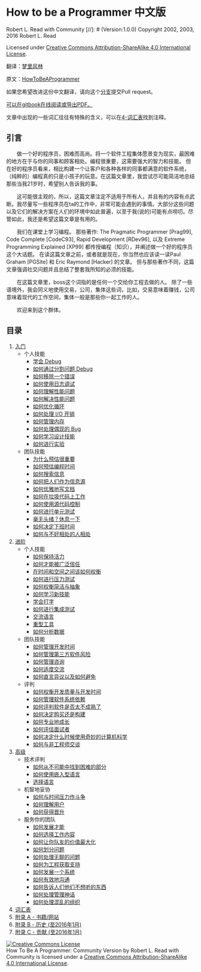 # How to be a Programmer 中文版
Robert L. Read with Community
[//]: # (Version:1.0.0)
Copyright 2002, 2003, 2016 Robert L. Read

Licensed under [Creative Commons Attribution-ShareAlike 4.0 International License](http://creativecommons.org/licenses/by-sa/4.0/).

翻译：[梦里风林](https://github.com/ahangchen)

原文：[HowToBeAProgrammer](https://github.com/braydie/HowToBeAProgrammer)

如果您希望改进这份中文翻译，请向这个[分支](https://github.com/ahangchen/HowToBeAProgrammer)提交Pull request。

[可以在gitbook在线阅读或导出PDF。](https://braydie.gitbooks.io/how-to-be-a-programmer/content/zh/index.html)

文章中出现的一些词汇往往有特殊的含义，可以在[4-词汇表](4-Glossary.md)找到注释。

## 引言
　　做一个好的程序员，困难而高尚。将一个软件工程集体愿景变为现实，最困难的地方在于与你的同事和顾客相处。编程很重要，这需要强大的智力和技能。 但在好的程序员看来，相比构建一个让客户和各种各样的同事都满意的软件系统，（纯粹的）编程真的只是小孩子的玩意。在这篇文章里，我尝试尽可能简洁地总结那些当我21岁时，希望别人告诉我的事。

　　这可能很主观的，所以，这篇文章注定不适用于所有人，并且有的内容有点武断。我尽量写一些程序员在ta的工作中，非常可能会遇到的事情。大部分这些问题以及它们的解决方案在人们的环境中如此普遍，以至于我(说的)可能有点唠叨。尽管如此，我还是希望这篇文章是有用的。

　　我们在课堂上学习编程。 那些著作: The Pragmatic Programmer [Prag99], Code Complete [CodeC93], Rapid Development [RDev96], 以及 Extreme Programming Explained [XP99] 都传授编程（知识），并阐述做一个好的程序员这个大话题。 在读这篇文章之前，或者就是现在，你当然也应该读一读Paul Graham [PGSite] 和 Eric Raymond [Hacker] 的文章。 但与那些著作不同，这篇文章强调社交问题并且总结了整套我所知的必须的技能。

　　在这篇文章里，boss这个词指的是任何一个交给你工程去做的人。 除了一些语境外，我会同义地使用交易，公司，集体这些词，比如，交易意味着赚钱，公司意味着现代的工作空间，集体一般是那些你一起工作的人。

　　欢迎来到这个群体。

## 目录

1. [入门](1-Beginner)
	- 个人技能
		- [学会 Debug](1-Beginner/Personal-Skills/01-Learn%20To%20Debug.md)
		- [如何通过分割问题 Debug](1-Beginner/Personal-Skills/02-How%20to%20Debug%20by%20Splitting%20the%20Problem%20Space.md)
		- [如何移除一个错误](1-Beginner/Personal-Skills/03-How%20to%20Remove%20an%20Error.md)
		- [如何使用日志调试](1-Beginner/Personal-Skills/04-How%20to%20Debug%20Using%20a%20Log.md)
		- [如何理解性能问题](1-Beginner/Personal-Skills/05-How%20to%20Understand%20Performance%20Problems.md)
		- [如何解决性能问题](1-Beginner/Personal-Skills/06-How%20to%20Fix%20Performance%20Problems.md)
		- [如何优化循环](1-Beginner/Personal-Skills/07-How%20to%20Optimize%20Loops.md)
		- [如何处理 I/O 开销](1-Beginner/Personal-Skills/08-How%20to%20Deal%20with%20IO%20Expense.md)
		- [如何管理内存](1-Beginner/Personal-Skills/09-How%20to%20Manage%20Memory.md)
		- [如何处理偶现的 Bug](1-Beginner/Personal-Skills/10-How%20to%20Deal%20with%20Intermittent%20Bugs.md)
		- [如何学习设计技能](1-Beginner/Personal-Skills/11-How%20to%20Learn%20Design%20Skills.md)
		- [如何进行实验](1-Beginner/Personal-Skills/12-How%20to%20Conduct%20Experiments.md)
	- 团队技能
		- [为什么预估很重要](1-Beginner/Team-Skills/01-Why%20Estimation%20is%20Important.md)
		- [如何预估编程时间](1-Beginner/Team-Skills/02-How%20to%20Estimate%20Programming%20Time.md)
		- [如何搜索信息](1-Beginner/Team-Skills/03-How%20to%20Find%20Out%20Information.md)
		- [如何把人们作为信息源](1-Beginner/Team-Skills/04-How%20to%20Utilize%20People%20as%20Information%20Sources.md)
		- [如何优雅地写文档](1-Beginner/Team-Skills/05-How%20to%20Document%20Wisely.md)
		- [如何在垃圾代码上工作](1-Beginner/Team-Skills/06-How%20to%20Work%20with%20Poor%20Code.md)
		- [如何使用源代码控制](1-Beginner/Team-Skills/07-How%20to%20Use%20Source%20Code%20Control.md)
		- [如何进行单元测试](1-Beginner/Team-Skills/08-How%20to%20Unit%20Test.md)
		- [毫无头绪？休息一下](1-Beginner/Team-Skills/09-Take%20Breaks%20when%20Stumped.md)
		- [如何决定下班时间](1-Beginner/Team-Skills/10-How%20to%20Recognize%20When%20to%20Go%20Home.md)
		- [如何与不好相处的人相处](1-Beginner/Team-Skills/11-How%20to%20Deal%20with%20Difficult%20People.md)
2. [进阶](2-Intermediate)
	- 个人技能
		- [如何保持活力](2-Intermediate/Personal-Skills/01-How%20to%20Stay%20Motivated.md)
		- [如何才能被广泛信任](2-Intermediate/Personal-Skills/02-How%20to%20be%20Widely%20Trusted.md)
		- [在时间和空间之间该如何权衡](2-Intermediate/Personal-Skills/03-How%20to%20Tradeoff%20Time%20vs%20Space.md)
		- [如何进行压力测试](2-Intermediate/Personal-Skills/04-How%20to%20Stress%20Test.md)
		- [如何权衡简洁与抽象](2-Intermediate/Personal-Skills/05-How%20to%20Balance%20Brevity%20and%20Abstraction.md)
		- [如何学习新技能](2-Intermediate/Personal-Skills/06-How%20to%20Learn%20New%20Skills.md)
		- [学会打字](2-Intermediate/Personal-Skills/07-Learn%20to%20Type.md)
		- [如何进行集成测试](2-Intermediate/Personal-Skills/08-How%20to%20Do%20Integration%20Testing.md)
		- [交流语言](2-Intermediate/Personal-Skills/09-Communication%20Languages.md)
		- [重型工具](2-Intermediate/Personal-Skills/10-Heavy%20Tools.md)
		- [如何分析数据](2-Intermediate/Personal-Skills/11-How%20to%20analyze%20data.md)
	- 团队技能
		- [如何管理开发时间](2-Intermediate/Team-Skills/01-How%20to%20Manage%20Development%20Time.md)
		- [如何管理第三方软件风险](2-Intermediate/Team-Skills/02-How%20to%20Manage%20Third-Party%20Software%20Risks.md)
		- [如何管理咨询](2-Intermediate/Team-Skills/03-How%20to%20Manage%20Consultants.md)
		- [如何适度交流](2-Intermediate/Team-Skills/04-How%20to%20Communicate%20the%20Right%20Amount.md)
		- [如何直言异议以及如何避免](2-Intermediate/Team-Skills/05-How%20to%20Disagree%20Honestly%20and%20Get%20Away%20with%20It.md)
	- 评判
		- [如何权衡开发质量与开发时间](2-Intermediate/Judgment/01-How%20to%20Tradeoff%20Quality%20Against%20Development%20Time.md)
		- [如何管理软件系统依赖](2-Intermediate/Judgment/02-How%20to%20Manage%20Software%20System%20Dependence.md)
		- [如何评判软件是否太不成熟了](2-Intermediate/Judgment/03-How%20to%20Decide%20if%20Software%20is%20Too%20Immature.md)
		- [如何决定购买还是构建](2-Intermediate/Judgment/04-How%20to%20Make%20a%20Buy%20vs%20Build%20Decision.md)
		- [如何专业地成长](2-Intermediate/Judgment/05-How%20to%20Grow%20Professionally.md)
		- [如何评估面试者](2-Intermediate/Judgment/06-How%20to%20Evaluate%20Interviewees.md)
		- [如何决定什么时候使用奇妙的计算机科学](2-Intermediate/Judgment/07-How%20to%20Know%20When%20to%20Apply%20Fancy%20Computer%20Science.md)
		- [如何与非工程师交谈](2-Intermediate/Judgment/08-How%20to%20Talk%20to%20Non-Engineers.md)
3. [高级](3-Advanced)
	- 技术评判
		- [如何从不可能中找到困难的部分](3-Advanced/Technical-Judgment/01-How%20to%20Tell%20the%20Hard%20From%20the%20Impossible.md)
		- [如何使用嵌入型语言](3-Advanced/Technical-Judgment/02-How%20to%20Utilize%20Embedded%20Languages.md)
		- [选择语言](3-Advanced/Technical-Judgment/03-Choosing%20Languages.md)
	- 机智地妥协
		- [如何与时间压力作斗争](3-Advanced/Compromising-Wisely/01-How%20to%20Fight%20Schedule%20Pressure.md)
		- [如何理解用户](3-Advanced/Compromising-Wisely/02-How%20to%20Understand%20the%20User.md)
		- [如何获得晋升](3-Advanced/Compromising-Wisely/03-How%20to%20Get%20a%20Promotion.md)
	- 服务你的团队
		- [如何发展才能](3-Advanced/Serving-Your-Team/01-How%20to%20Develop%20Talent.md)
		- [如何选择工作内容](3-Advanced/Serving-Your-Team/02-How%20to%20Choose%20What%20to%20Work%20On.md)
		- [如何让你队友的价值最大化](3-Advanced/Serving-Your-Team/03-How%20to%20Get%20the%20Most%20From%20Your%20Teammates.md)
		- [如何划分问题](3-Advanced/Serving-Your-Team/04-How%20to%20Divide%20Problems%20Up.md)
		- [如何处理无聊的问题](3-Advanced/Serving-Your-Team/05-How%20to%20Handle%20Boring%20Tasks.md)
		- [如何为工程获取支持](3-Advanced/Serving-Your-Team/06-How%20to%20Gather%20Support%20for%20a%20Project.md)
		- [如何发展一个系统](3-Advanced/Serving-Your-Team/07-How%20to%20Grow%20a%20System.md)
		- [如何有效地沟通](3-Advanced/Serving-Your-Team/08-How%20to%20Communicate%20Well.md)
		- [如何告诉人们他们不想听的东西](3-Advanced/Serving-Your-Team/09-How%20to%20Tell%20People%20Things%20They%20Don't%20Want%20to%20Hear.md)
		- [如何处理管理神话](3-Advanced/Serving-Your-Team/10-How%20to%20Deal%20with%20Managerial%20Myths.md)
		- [如何处理混乱的组织](3-Advanced/Serving-Your-Team/11-How%20to%20Deal%20with%20Organizational%20Chaos.md)
4. [词汇表](4-Glossary.md)
5. [附录 A - 书籍/网站](5-Bibliography.md)
6. [附录 B - 历史 (至2016年1月)](6-History.md)
6. [附录 C - 贡献 (至2016年1月)](7-Contributions.md)


<a rel="license" href="http://creativecommons.org/licenses/by-sa/4.0/"><img alt="Creative Commons License" style="border-width:0" src="https://i.creativecommons.org/l/by-sa/4.0/88x31.png" /></a><br /><span xmlns:dct="http://purl.org/dc/terms/" href="http://purl.org/dc/dcmitype/Text" property="dct:title" rel="dct:type">How To Be A Programmer: Community Version</span> by <span xmlns:cc="http://creativecommons.org/ns#" property="cc:attributionName">Robert L. Read with Community</span> is licensed under a <a rel="license" href="http://creativecommons.org/licenses/by-sa/4.0/">Creative Commons Attribution-ShareAlike 4.0 International License</a>.
